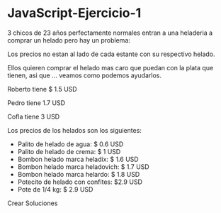 # JavaScript-Ejercicio-1
3 chicos de 23 años perfectamente normales entran a una heladeria  a comprar un helado pero hay un problema:

Los precios no estan al lado de cada estante con su respectivo helado.

Ellos quieren comprar el helado mas caro que puedan con la plata que tienen, asi que ... veamos como podemos ayudarlos.

Roberto tiene $ 1.5 USD

Pedro tiene 1.7 USD

Cofla tiene 3 USD

Los precios de los helados son los siguientes:

- Palito de helado de agua: $ 0.6 USD
- Palito de helado de crema: $ 1 USD
- Bombon helado marca heladix: $ 1.6 USD
- Bombon helado marca heladovich: $ 1.7 USD
- Bombon helado marca helardo: $ 1.8 USD
- Potecito de helado con confites: $2.9 USD
- Pote de 1/4 kg: $ 2.9 USD

Crear Soluciones
